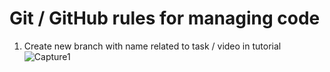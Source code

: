 # Git / GitHub rules for managing code
1. Create new branch with name related to task / video in tutorial 
![Capture1](https://user-images.githubusercontent.com/69211090/206164481-ac56f7b0-d088-4f84-a735-cb604f0a5dea.PNG)

